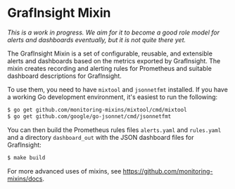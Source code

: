 # GrafInsight Mixin

_This is a work in progress. We aim for it to become a good role model for alerts
and dashboards eventually, but it is not quite there yet._

The GrafInsight Mixin is a set of configurable, reusable, and extensible alerts and
dashboards based on the metrics exported by GrafInsight. The mixin creates
recording and alerting rules for Prometheus and suitable dashboard descriptions
for GrafInsight.

To use them, you need to have `mixtool` and `jsonnetfmt` installed. If you
have a working Go development environment, it's easiest to run the following:

```bash
$ go get github.com/monitoring-mixins/mixtool/cmd/mixtool
$ go get github.com/google/go-jsonnet/cmd/jsonnetfmt
```

You can then build the Prometheus rules files `alerts.yaml` and
`rules.yaml` and a directory `dashboard_out` with the JSON dashboard files
for GrafInsight:

```bash
$ make build
```

For more advanced uses of mixins, see
https://github.com/monitoring-mixins/docs.
